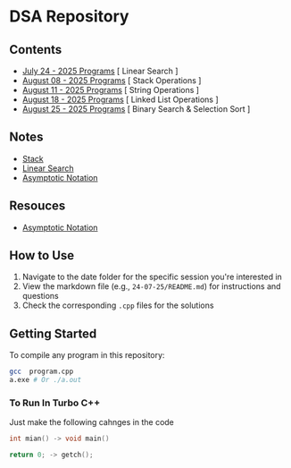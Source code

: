 # DSA Repository

## Contents

- [July 24 - 2025 Programs](./24-07-2025/README.md) [ Linear Search ]
- [August 08 - 2025 Programs](./04-08-2025/README.md) [ Stack Operations ]
- [August 11 - 2025 Programs](./11-08-2025/README.md) [ String Operations ]
- [August 18 - 2025 Programs](./18-08-2025/README.md) [ Linked List Operations ]
- [August 25 - 2025 Programs](./25-08-2025/README.md) [ Binary Search & Selection Sort ]

## Notes

- [Stack](./Notes/Stack.md)
- [Linear Search](./Notes/LinearSearch.md)
- [Asymptotic Notation](./Notes/AsymptoticNotation.md)

## Resouces

- [Asymptotic Notation](https://www.youtube.com/watch?v=XMUe3zFhM5c)

## How to Use

1. Navigate to the date folder for the specific session you're interested in
2. View the markdown file (e.g., `24-07-25/README.md`) for instructions and questions
3. Check the corresponding `.cpp` files for the solutions

## Getting Started

To compile any program in this repository:

```bash
gcc  program.cpp
a.exe # Or ./a.out
```

### To Run In Turbo C++

Just make the following cahnges in the code

```c
int mian() -> void main()
```

```c
return 0; -> getch();
```
